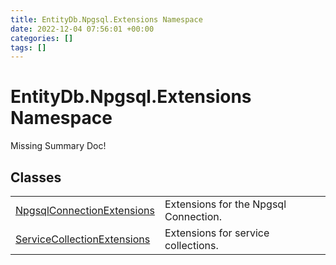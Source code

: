 ```yaml
---
title: EntityDb.Npgsql.Extensions Namespace
date: 2022-12-04 07:56:01 +00:00
categories: []
tags: []
---
```


# EntityDb.Npgsql.Extensions Namespace
Missing Summary Doc!
## Classes
<table><tr><td><a href='dotnet./entitydb.npgsql.extensions.npgsqlconnectionextensions'>NpgsqlConnectionExtensions</a></td><td>
Extensions for the Npgsql Connection.
</td></tr><tr><td><a href='dotnet./entitydb.npgsql.extensions.servicecollectionextensions'>ServiceCollectionExtensions</a></td><td>
Extensions for service collections.
</td></tr></table>
